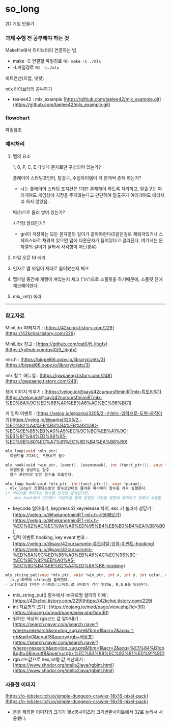 # so_long

2D 게임 만들기

### 과제 수행 전 공부해야 하는 것

Makefile에서 라이브러리 연결하는 법

- make -C 연결할 파일경로 `예) make -C ./mlx`
- -L파일경로 `예) -L./mlx`

비트연산(프엡, 넷왓)

mlx 라이브러리 공부하기

- tealee42 : mlx_example [https://github.com/taelee42/mlx_example.git](https://github.com/taelee42/mlx_example.git)

### flowchart
파일참조

### 예외처리

1. 맵의 요소
    
    1, 0, P, C, E 다섯개 문자로만 구성되어 있는가?
    
    플레이어 스타팅포인터, 탈출구, 수집아이템이 각 한개씩 존재 하는가?
    
    - 나는 플레이어 스타팅 포지션은 1개만 존재해야 하도록 처리하고, 탈출구는 여러개여도 게임성에 지장을 주지않는다고 판단하여  탈출구가 여러개여도 에러처리 하지 않았음.
    
    벽(1)으로 둘러 쌓여 있는가?
    
    사각형 형태인가?
    
    - gnl이 저장하는 모든 문자열의 길이가 같아야한다(0같은걸로 채워져있거나 스페이스바로 채워져 있으면 맵에 다른문자가 들어있다고 걸러진다, 여기서는 문자열의 길이가 달라서 사각형이 아닌경우)
2. 파일 오픈 fd 에러
3. 인자로 맵 파일이 제대로 들어왔는지 체크
4. 맵파일 중간에 개행이 껴있는지 체크
('\n')으로 스플릿을 하기때문에, 스플릿 전에 체크해야한다.
5. mlx_init() 에러

---
### 참고자료

MiniLibx 파헤치기 : [https://42kchoi.tistory.com/229](https://42kchoi.tistory.com/229)

MiniLibx 참고 : [https://github.com/qst0/ft_libgfx](https://github.com/qst0/ft_libgfx)

mlx.h : [https://bigpel66.oopy.io/library/c/etc/3](https://bigpel66.oopy.io/library/c/etc/3)

mlx 함수 매뉴얼 : [https://gwpaeng.tistory.com/248](https://gwpaeng.tistory.com/248)

창에 이미지 띄우기 : [https://velog.io/@sayi/42cursursftminiRTmlx-튜토리얼1](https://velog.io/@sayi/42cursursftminiRTmlx-%ED%8A%9C%ED%86%A0%EB%A6%AC%EC%96%BC1)

키 입력 이벤트 : [https://velog.io/@parksj3205/2.-키보드-입력으로-도형-움직이기](https://velog.io/@parksj3205/2.-%ED%82%A4%EB%B3%B4%EB%93%9C-%EC%9E%85%EB%A0%A5%EC%9C%BC%EB%A1%9C-%EB%8F%84%ED%98%95-%EC%9B%80%EC%A7%81%EC%9D%B4%EA%B8%B0)

```c
mlx_loop(void *mlx_ptr)
- 이벤트를 기다리는 무한루프 함수
```

```c
mlx_hook(void *win_ptr, [event], [eventmask], int (funct_ptr)(), void *param);
- 이벤트를 생성하는 함수
- 함수 포인터로 받은 함수를 호출한다.
```

```c
mlx_loop_hook(void *mlx_ptr, int(funct_ptr)(), void *param);
- mlx_loop가 진행되는동안 함수포인터로 들어온 파라미터 함수를 계속 실행한다.
/* 이미지를 뿌려주는 함수를 인자로 넣게된다면,
	mlx_hook에서 키프레스 이벤트를 통해 변경된 사항을 화면에 뿌려주기 위해서 사용함. (프레임업데이트)*/
```

- keycode 알아내기, keypress 와 keyrelease 차이, esc 키 눌러서 창닫기 : [https://velog.io/@hekang/miniRT-mlx.h-사용해보기](https://velog.io/@hekang/miniRT-mlx.h-%EC%82%AC%EC%9A%A9%ED%95%B4%EB%B3%B4%EA%B8%B0)
- 입력 이벤트 hooking, key event 번호 : [https://velog.io/@sayi/42cursursmlx-튜토리얼-입력-이벤트-hooking](https://velog.io/@sayi/42cursursmlx-%ED%8A%9C%ED%86%A0%EB%A6%AC%EC%96%BC-%EC%9E%85%EB%A0%A5-%EC%9D%B4%EB%B2%A4%ED%8A%B8-hooking)

```c
mlx_string_put(void *mlx_ptr, void *win_ptr, int x, int y, int color, char *string);
- (x,y)좌표에 string을 출력한다.
- int자료형 인자는 4바이트(32비트)로 8비트씩 각각 투명도, R,G,B를 담당한다.
```

- mlx_string_put() 함수에서 int자료형 컬러의 이해 : [https://42kchoi.tistory.com/229](https://42kchoi.tistory.com/229)
- int 자료형의 크기 : [https://dojang.io/mod/page/view.php?id=30](https://dojang.io/mod/page/view.php?id=30)
- 원하는 색상의 rgb코드 값 알아내기 : [https://search.naver.com/search.naver?where=nexearch&sm=top_sug.pre&fbm=1&acr=2&acq=ㄱgb&qdt=0&ie=utf8&query=rgb+색상표](https://search.naver.com/search.naver?where=nexearch&sm=top_sug.pre&fbm=1&acr=2&acq=%E3%84%B1gb&qdt=0&ie=utf8&query=rgb+%EC%83%89%EC%83%81%ED%91%9C)
- rgb코드값으로 hex,int형 값 계산하기 : [https://www.shodor.org/stella2java/rgbint.html](https://www.shodor.org/stella2java/rgbint.html)

### 사용한 이미지

[https://o-lobster.itch.io/simple-dungeon-crawler-16x16-pixel-pack](https://o-lobster.itch.io/simple-dungeon-crawler-16x16-pixel-pack)

- 문을 제외한 이미지의 크기가 16x16사이즈라 크기변환사이트에서 32로 늘려서 사용했다.
